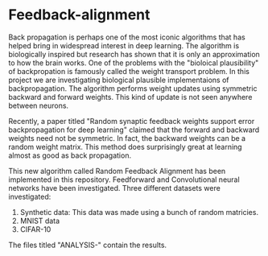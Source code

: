 # Feedback-alignment
Back propagation is perhaps one of the most iconic algorithms that has helped bring in widespread interest in deep learning. The algorithm is biologically inspired but research has shown that it is only an approximation to how the brain works. One of the problems with the "bioloical plausibility" of backpropation is famously called the weight transport problem. In this project we are investigating biological plausible implementaions of backpropagation. The algorithm performs weight updates using symmetric backward and forward weights. This kind of update is not seen anywhere between neurons. 

Recently, a paper titled "Random synaptic feedback weights support error backpropagation for deep learning" claimed that the forward and backward weights need not be symmetric. In fact, the backward weights can be a random weight matrix. This method does surprisingly great at learning almost as good as back propagation. 

This new algorithm called Random Feedback Alignment has been implemented in this repository. Feedforward and Convolutional neural networks have been investigated. Three different datasets were investigated:

1. Synthetic data: This data was made using a bunch of random matricies.
2. MNIST data
3. CIFAR-10

The files titled "ANALYSIS-" contain the results.
